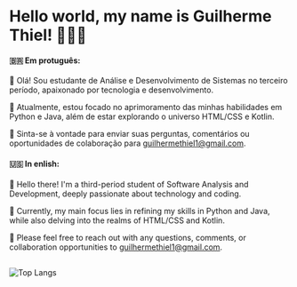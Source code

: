 # Hello world, my name is Guilherme Thiel! 🙋🏻‍♂️

#### 🇧🇷 Em protuguês:

📖 Olá! Sou estudante de Análise e Desenvolvimento de Sistemas no terceiro período, apaixonado por tecnologia e desenvolvimento.

💼 Atualmente, estou focado no aprimoramento das minhas habilidades em Python e Java, além de estar explorando o universo HTML/CSS e Kotlin. 

📧 Sinta-se à vontade para enviar suas perguntas, comentários ou oportunidades de colaboração para guilhermethiel1@gmail.com.

#### 🇺🇸 In enlish:

📖 Hello there! I'm a third-period student of Software Analysis and Development, deeply passionate about technology and coding. 

💼 Currently, my main focus lies in refining my skills in Python and Java, while also delving into the realms of HTML/CSS and Kotlin.

📧 Please feel free to reach out with any questions, comments, or collaboration opportunities to guilhermethiel1@gmail.com. 

##

![Top Langs](https://github-readme-stats.vercel.app/api/top-langs/?username=ThielG&hide_progress=true&layout=donut)
